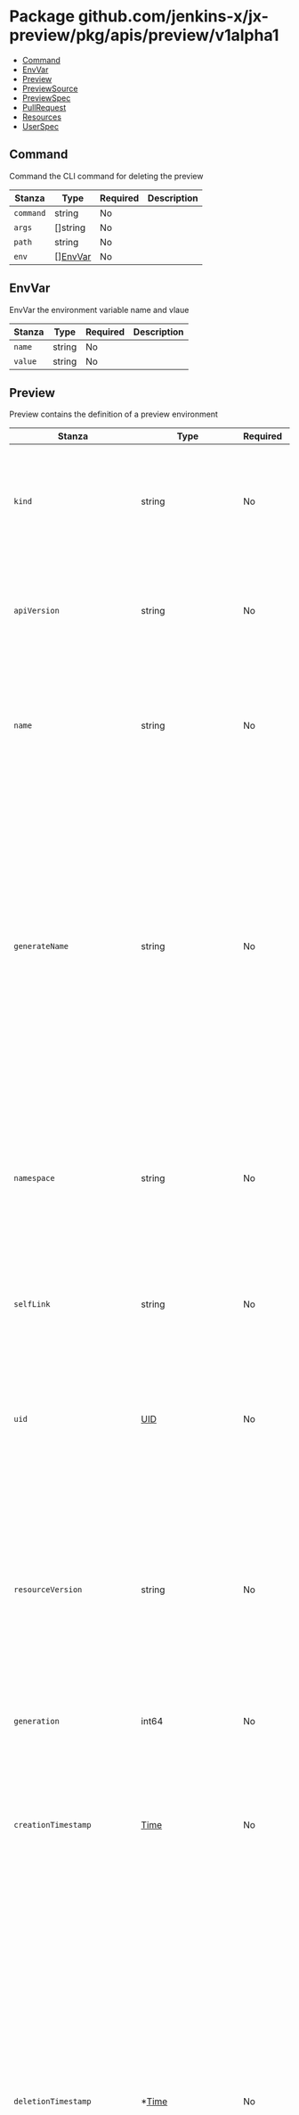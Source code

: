 # Package github.com/jenkins-x/jx-preview/pkg/apis/preview/v1alpha1

- [Command](#Command)
- [EnvVar](#EnvVar)
- [Preview](#Preview)
- [PreviewSource](#PreviewSource)
- [PreviewSpec](#PreviewSpec)
- [PullRequest](#PullRequest)
- [Resources](#Resources)
- [UserSpec](#UserSpec)


## Command

Command the CLI command for deleting the preview

| Stanza | Type | Required | Description |
|---|---|---|---|
| `command` | string | No |  |
| `args` | []string | No |  |
| `path` | string | No |  |
| `env` | [][EnvVar](./github-com-jenkins-x-jx-preview-pkg-apis-preview-v1alpha1.md#EnvVar) | No |  |

## EnvVar

EnvVar the environment variable name and vlaue

| Stanza | Type | Required | Description |
|---|---|---|---|
| `name` | string | No |  |
| `value` | string | No |  |

## Preview

Preview contains the definition of a preview environment

| Stanza | Type | Required | Description |
|---|---|---|---|
| `kind` | string | No | Kind is a string value representing the REST resource this object represents.<br />Servers may infer this from the endpoint the client submits requests to.<br />Cannot be updated.<br />In CamelCase.<br />More info: https://git.k8s.io/community/contributors/devel/sig-architecture/api-conventions.md#types-kinds<br />+optional |
| `apiVersion` | string | No | APIVersion defines the versioned schema of this representation of an object.<br />Servers should convert recognized schemas to the latest internal value, and<br />may reject unrecognized values.<br />More info: https://git.k8s.io/community/contributors/devel/sig-architecture/api-conventions.md#resources<br />+optional |
| `name` | string | No | Name must be unique within a namespace. Is required when creating resources, although<br />some resources may allow a client to request the generation of an appropriate name<br />automatically. Name is primarily intended for creation idempotence and configuration<br />definition.<br />Cannot be updated.<br />More info: http://kubernetes.io/docs/user-guide/identifiers#names<br />+optional |
| `generateName` | string | No | GenerateName is an optional prefix, used by the server, to generate a unique<br />name ONLY IF the Name field has not been provided.<br />If this field is used, the name returned to the client will be different<br />than the name passed. This value will also be combined with a unique suffix.<br />The provided value has the same validation rules as the Name field,<br />and may be truncated by the length of the suffix required to make the value<br />unique on the server.<br /><br />If this field is specified and the generated name exists, the server will<br />NOT return a 409 - instead, it will either return 201 Created or 500 with Reason<br />ServerTimeout indicating a unique name could not be found in the time allotted, and the client<br />should retry (optionally after the time indicated in the Retry-After header).<br /><br />Applied only if Name is not specified.<br />More info: https://git.k8s.io/community/contributors/devel/sig-architecture/api-conventions.md#idempotency<br />+optional |
| `namespace` | string | No | Namespace defines the space within which each name must be unique. An empty namespace is<br />equivalent to the "default" namespace, but "default" is the canonical representation.<br />Not all objects are required to be scoped to a namespace - the value of this field for<br />those objects will be empty.<br /><br />Must be a DNS_LABEL.<br />Cannot be updated.<br />More info: http://kubernetes.io/docs/user-guide/namespaces<br />+optional |
| `selfLink` | string | No | SelfLink is a URL representing this object.<br />Populated by the system.<br />Read-only.<br /><br />DEPRECATED<br />Kubernetes will stop propagating this field in 1.20 release and the field is planned<br />to be removed in 1.21 release.<br />+optional |
| `uid` | [UID](./k8s-io-apimachinery-pkg-types.md#UID) | No | UID is the unique in time and space value for this object. It is typically generated by<br />the server on successful creation of a resource and is not allowed to change on PUT<br />operations.<br /><br />Populated by the system.<br />Read-only.<br />More info: http://kubernetes.io/docs/user-guide/identifiers#uids<br />+optional |
| `resourceVersion` | string | No | An opaque value that represents the internal version of this object that can<br />be used by clients to determine when objects have changed. May be used for optimistic<br />concurrency, change detection, and the watch operation on a resource or set of resources.<br />Clients must treat these values as opaque and passed unmodified back to the server.<br />They may only be valid for a particular resource or set of resources.<br /><br />Populated by the system.<br />Read-only.<br />Value must be treated as opaque by clients and .<br />More info: https://git.k8s.io/community/contributors/devel/sig-architecture/api-conventions.md#concurrency-control-and-consistency<br />+optional |
| `generation` | int64 | No | A sequence number representing a specific generation of the desired state.<br />Populated by the system. Read-only.<br />+optional |
| `creationTimestamp` | [Time](./k8s-io-apimachinery-pkg-apis-meta-v1.md#Time) | No | CreationTimestamp is a timestamp representing the server time when this object was<br />created. It is not guaranteed to be set in happens-before order across separate operations.<br />Clients may not set this value. It is represented in RFC3339 form and is in UTC.<br /><br />Populated by the system.<br />Read-only.<br />Null for lists.<br />More info: https://git.k8s.io/community/contributors/devel/sig-architecture/api-conventions.md#metadata<br />+optional |
| `deletionTimestamp` | *[Time](./k8s-io-apimachinery-pkg-apis-meta-v1.md#Time) | No | DeletionTimestamp is RFC 3339 date and time at which this resource will be deleted. This<br />field is set by the server when a graceful deletion is requested by the user, and is not<br />directly settable by a client. The resource is expected to be deleted (no longer visible<br />from resource lists, and not reachable by name) after the time in this field, once the<br />finalizers list is empty. As long as the finalizers list contains items, deletion is blocked.<br />Once the deletionTimestamp is set, this value may not be unset or be set further into the<br />future, although it may be shortened or the resource may be deleted prior to this time.<br />For example, a user may request that a pod is deleted in 30 seconds. The Kubelet will react<br />by sending a graceful termination signal to the containers in the pod. After that 30 seconds,<br />the Kubelet will send a hard termination signal (SIGKILL) to the container and after cleanup,<br />remove the pod from the API. In the presence of network partitions, this object may still<br />exist after this timestamp, until an administrator or automated process can determine the<br />resource is fully terminated.<br />If not set, graceful deletion of the object has not been requested.<br /><br />Populated by the system when a graceful deletion is requested.<br />Read-only.<br />More info: https://git.k8s.io/community/contributors/devel/sig-architecture/api-conventions.md#metadata<br />+optional |
| `deletionGracePeriodSeconds` | *int64 | No | Number of seconds allowed for this object to gracefully terminate before<br />it will be removed from the system. Only set when deletionTimestamp is also set.<br />May only be shortened.<br />Read-only.<br />+optional |
| `labels` | map[string]string | No | Map of string keys and values that can be used to organize and categorize<br />(scope and select) objects. May match selectors of replication controllers<br />and services.<br />More info: http://kubernetes.io/docs/user-guide/labels<br />+optional |
| `annotations` | map[string]string | No | Annotations is an unstructured key value map stored with a resource that may be<br />set by external tools to store and retrieve arbitrary metadata. They are not<br />queryable and should be preserved when modifying objects.<br />More info: http://kubernetes.io/docs/user-guide/annotations<br />+optional |
| `ownerReferences` | [][OwnerReference](./k8s-io-apimachinery-pkg-apis-meta-v1.md#OwnerReference) | No | List of objects depended by this object. If ALL objects in the list have<br />been deleted, this object will be garbage collected. If this object is managed by a controller,<br />then an entry in this list will point to this controller, with the controller field set to true.<br />There cannot be more than one managing controller.<br />+optional<br />+patchMergeKey=uid<br />+patchStrategy=merge |
| `finalizers` | []string | No | Must be empty before the object is deleted from the registry. Each entry<br />is an identifier for the responsible component that will remove the entry<br />from the list. If the deletionTimestamp of the object is non-nil, entries<br />in this list can only be removed.<br />Finalizers may be processed and removed in any order.  Order is NOT enforced<br />because it introduces significant risk of stuck finalizers.<br />finalizers is a shared field, any actor with permission can reorder it.<br />If the finalizer list is processed in order, then this can lead to a situation<br />in which the component responsible for the first finalizer in the list is<br />waiting for a signal (field value, external system, or other) produced by a<br />component responsible for a finalizer later in the list, resulting in a deadlock.<br />Without enforced ordering finalizers are free to order amongst themselves and<br />are not vulnerable to ordering changes in the list.<br />+optional<br />+patchStrategy=merge |
| `clusterName` | string | No | The name of the cluster which the object belongs to.<br />This is used to distinguish resources with same name and namespace in different clusters.<br />This field is not set anywhere right now and apiserver is going to ignore it if set in create or update request.<br />+optional |
| `managedFields` | [][ManagedFieldsEntry](./k8s-io-apimachinery-pkg-apis-meta-v1.md#ManagedFieldsEntry) | No | ManagedFields maps workflow-id and version to the set of fields<br />that are managed by that workflow. This is mostly for internal<br />housekeeping, and users typically shouldn't need to set or<br />understand this field. A workflow can be the user's name, a<br />controller's name, or the name of a specific apply path like<br />"ci-cd". The set of fields is always in the version that the<br />workflow used when modifying the object.<br /><br />+optional |
| `spec` | [PreviewSpec](./github-com-jenkins-x-jx-preview-pkg-apis-preview-v1alpha1.md#PreviewSpec) | No |  |

## PreviewSource

PreviewSource the location of the preview

| Stanza | Type | Required | Description |
|---|---|---|---|
| `url` | string | No | URL the git URL of the source |
| `cloneURL` | string | No | CloneURL the git URL to clone the source which should include user and password<br />so that the garbage collection jobs can properly clone the repository |
| `ref` | string | No | Ref the git reference (sha / branch / tag) to clone the source |
| `path` | string | No | Path the location of the helmfile.yaml file (defaults to charts/preview/helmfile.yaml) |

## PreviewSpec

PreviewSpec the spec of a pipeline request

| Stanza | Type | Required | Description |
|---|---|---|---|
| `source` | [PreviewSource](./github-com-jenkins-x-jx-preview-pkg-apis-preview-v1alpha1.md#PreviewSource) | No | Source the source of the pull request |
| `pullRequest` | [PullRequest](./github-com-jenkins-x-jx-preview-pkg-apis-preview-v1alpha1.md#PullRequest) | No | PullRequest the pull request which triggered it |
| `resources` | [Resources](./github-com-jenkins-x-jx-preview-pkg-apis-preview-v1alpha1.md#Resources) | No | Resources information about the deployed resources |
| `destroyCommand` | [Command](./github-com-jenkins-x-jx-preview-pkg-apis-preview-v1alpha1.md#Command) | No | DestroyCommand the command to destroy the preview |

## PullRequest

PullRequest the pull request information which triggered the preview

| Stanza | Type | Required | Description |
|---|---|---|---|
| `number` | int | No |  |
| `owner` | string | No |  |
| `repository` | string | No |  |
| `url` | string | No |  |
| `user` | [UserSpec](./github-com-jenkins-x-jx-preview-pkg-apis-preview-v1alpha1.md#UserSpec) | No |  |
| `title` | string | No |  |
| `description` | string | No |  |

## Resources

Resources represents details of the preview application

| Stanza | Type | Required | Description |
|---|---|---|---|
| `name` | string | No | Name the name of the preview if different from the repository name |
| `url` | string | No | URL the URL to test out the preview if applicable |
| `namespace` | string | No | Namespace the optional namespace unique for the pull request to deploy into |

## UserSpec

UserSpec is the user details

| Stanza | Type | Required | Description |
|---|---|---|---|
| `username` | string | No |  |
| `name` | string | No |  |
| `linkUrl` | string | No |  |
| `imageUrl` | string | No |  |


